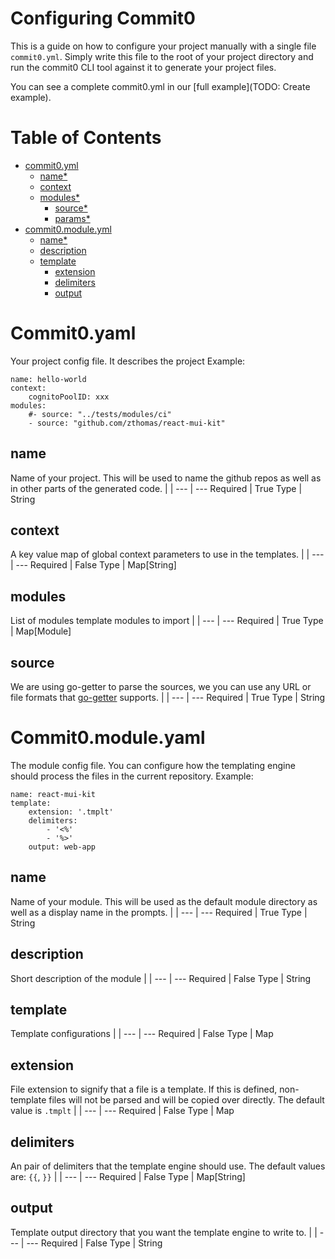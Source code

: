 
# Configuring Commit0

This is a guide on how to configure your project manually with a single file `commit0.yml`. Simply write this file to the root of your project directory and run the commit0 CLI tool against it to generate your project files.

You can see a complete commit0.yml in our [full example](TODO: Create example). 

# Table of Contents

*  [commit0.yml](#commit0-yaml)
	*  [name*](#name)
	*  [context](#context)
	*  [modules*](#modules)
		* [source*](#module-source)
		* [params*](#module-params)
*  [commit0.module.yml](#commit0-module-yaml)
	*  [name*](#module-name)
	*  [description](#module-description)
	*  [template](#template)
		*  [extension](#template-extension)
		*  [delimiters](#template-delimiters)
		*  [output](#template-output)

# Commit0.yaml<a name="commit0-yaml"></a>
Your project config file. It describes the project 
Example:
```
name: hello-world
context: 
	cognitoPoolID: xxx
modules: 
	#- source: "../tests/modules/ci"
	- source: "github.com/zthomas/react-mui-kit"	
``` 

## name<a name="name"></a>
Name of your project. This will be used to name the github repos as well as in other parts of the generated code.
[]() | |
--- | ---
Required | True
Type | String

## context<a name="context"></a>
A key value map of global context parameters to use in the templates. 
[]() | |
--- | ---
Required | False
Type | Map[String]

## modules<a name="modules"></a>
List of modules template modules to import
[]() | |
--- | ---
Required | True
Type | Map[Module]

## source<a name="module-source"></a>
We are using go-getter to parse the sources, we you can use any URL or file formats that [go-getter](https://github.com/hashicorp/go-getter#url-format) supports.
[]() | |
--- | ---
Required | True
Type | String

# Commit0.module.yaml<a name="commit0-module-yaml"></a>
The module config file. You can configure how the templating engine should process the files in the current repository.
Example:
```
name: react-mui-kit
template: 
	extension: '.tmplt'
	delimiters: 
		- '<%'
		- '%>'
	output: web-app
``` 

## name<a name="module-name"></a>
Name of your module. This will be used as the default module directory as well as a display name in the prompts.
[]() | |
--- | ---
Required | True
Type | String

## description<a name="module-description"></a>
Short description of the module
[]() | |
--- | ---
Required | False
Type | String

## template<a name="template"></a>
Template configurations
[]() | |
--- | ---
Required | False
Type | Map

## extension<a name="template-extension"></a>
File extension to signify that a file is a template. If this is defined, non-template files will not be parsed and will be copied over directly. The default value is `.tmplt`
[]() | |
--- | ---
Required | False
Type | Map

## delimiters<a name="template-delimiters"></a>
An pair of delimiters that the template engine should use. The default values are: `{{`, `}}`
[]() | |
--- | ---
Required | False
Type | Map[String]

## output<a name="template-output"></a>
Template output directory that you want the template engine to write to.
[]() | |
--- | ---
Required | False
Type | String
